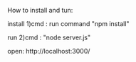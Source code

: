 How to install and tun:

install
1)cmd : run command "npm install"

run
2)cmd : "node server.js"

open:
http://localhost:3000/
